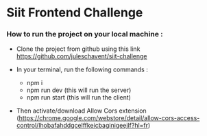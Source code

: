 # Siit Frontend Challenge

### How to run the project on your local machine :

- Clone the project from github using this link https://github.com/juleschavent/siit-challenge
- In your terminal, run the following commands : 
  - npm i
  - npm run dev (this will run the server)
  - npm run start (this will run the client)

- Then activate/download Allow Cors extension (https://chrome.google.com/webstore/detail/allow-cors-access-control/lhobafahddgcelffkeicbaginigeejlf?hl=fr)
